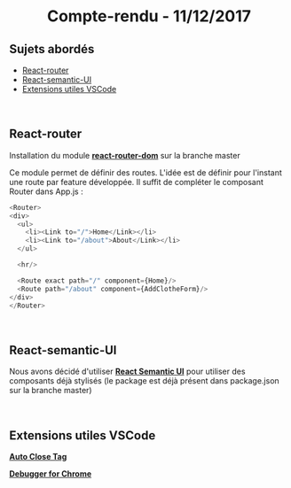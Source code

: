 <center><h1>Compte-rendu - 11/12/2017</h1></center>


## Sujets abordés

* [React-router](#react-router)
* [React-semantic-UI](#react-semantic-ui)
* [Extensions utiles VSCode](#extensions-utiles-vscode)

<br>

## React-router

Installation du module **[react-router-dom](https://github.com/ReactTraining/react-router/tree/master/packages/react-router-dom)** sur la branche master

Ce module permet de définir des routes. L'idée est de définir pour l'instant une route par feature développée.
Il suffit de compléter le composant Router dans App.js :
```javascript
<Router>
<div>
  <ul>
    <li><Link to="/">Home</Link></li>
    <li><Link to="/about">About</Link></li>
  </ul>

  <hr/>

  <Route exact path="/" component={Home}/>
  <Route path="/about" component={AddClotheForm}/>
</div>
</Router>
```

<br>

## React-semantic-UI

Nous avons décidé d'utiliser **[React Semantic UI](https://react.semantic-ui.com/)** pour utiliser des composants déjà stylisés (le package est déjà présent dans package.json sur la branche master)

<br>

## Extensions utiles VSCode

**[Auto Close Tag](https://marketplace.visualstudio.com/items?itemName=formulahendry.auto-close-tag)**

**[Debugger for Chrome](https://marketplace.visualstudio.com/items?itemName=msjsdiag.debugger-for-chrome)**
